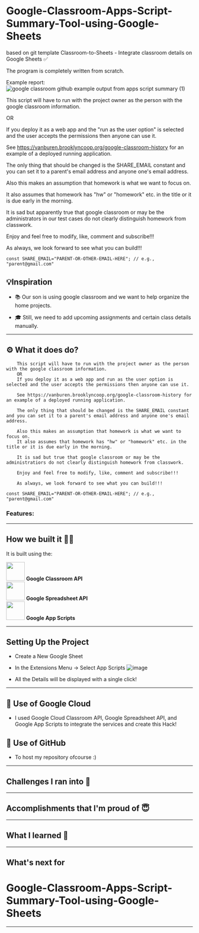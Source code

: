 # Google-Classroom-Apps-Script-Summary-Tool-using-Google-Sheets 

based on git template Classroom-to-Sheets - Integrate classroom details on Google Sheets ✅

The program is completely written from scratch.

Example report:
![google classroom github example output from apps script summary (1)](https://github.com/fedex1/Google-Classroom-Apps-Script-Summary-Tool-using-Google-Sheets/assets/167614/3ef709bf-2d03-495d-8e5f-4c927dd91980)



This script will have to run with the project owner as the person with the google classroom information.

OR

If you deploy it as a web app and the "run as the user option" is selected and the user accepts the permissions then anyone can use it.

See https://vanburen.brooklyncoop.org/google-classroom-history for an example of a deployed running application.

The only thing that should be changed is the SHARE_EMAIL constant and you can set it to a parent's email address and anyone one's email address.

Also this makes an assumption that homework is what we want to focus on.

It also assumes that homework has "hw" or "homework" etc. in the title or it is due early in the morning.

It is sad but apparently true that google classroom or may be the administrators in our test cases do not clearly distinguish homework from classwork.

Enjoy and feel free to modify, like, comment and subscribe!!!

As always, we look forward to see what you can build!!!

```
const SHARE_EMAIL="PARENT-OR-OTHER-EMAIL-HERE"; // e.g., "parent@gmail.com"
```

## 💡Inspiration
* 📚 Our son is using google classroom and we want to help organize the home projects.

* 🎓 Still, we need to add upcoming assignments and certain class details manually.

***

## ⚙️ What it does do?
```
    This script will have to run with the project owner as the person with the google classroom information.
    OR
    If you deploy it as a web app and run as the user option is selected and the user accepts the permissions then anyone can use it.

    See https://vanburen.brooklyncoop.org/google-classroom-history for an example of a deployed running application.

    The only thing that should be changed is the SHARE_EMAIL constant and you can set it to a parent's email address and anyone one's email address.

    Also this makes an assumption that homework is what we want to focus on.
    It also assumes that homework has "hw" or "homework" etc. in the title or it is due early in the morning.

    It is sad but true that google classroom or may be the administratiors do not clearly distinguish homework from classwork.

    Enjoy and feel free to modify, like, comment and subscribe!!!

    As always, we look forward to see what you can build!!!

const SHARE_EMAIL="PARENT-OR-OTHER-EMAIL-HERE"; // e.g., "parent@gmail.com"
```

### Features: 



***
## How we built it 👩‍💻

It is built using the:

<img src="https://user-images.githubusercontent.com/56017960/155880704-54f1457c-1ba0-4a4f-bda9-36a5f4fe495f.svg" width="50px"> **Google Classroom API**  <br>
<img src="https://user-images.githubusercontent.com/56017960/155880720-5cd1f447-7f65-4bf5-b4ed-7fc0e6b347bb.png" width="50px"> **Google Spreadsheet API** <br>
<img src="https://user-images.githubusercontent.com/56017960/155880750-ee776ace-26b4-49cc-9bc6-8ecdf4065b79.png" width="50px"> **Google App Scripts** <br>


***

## Setting Up the Project

* Create a New Google Sheet
* In the Extensions Menu -> Select App Scripts
 ![image](https://user-images.githubusercontent.com/56017960/155875292-14b2f340-4efb-4c1d-a30e-721b4cfe41d2.png)

* All the Details will be displayed with a single click!

***

## 🚀 Use of Google Cloud
* I used Google Cloud Classroom API, Google Spreadsheet API, and Google App Scripts to integrate the services and create this Hack!

## 🚀 Use of GitHub
* To host my repository ofcourse :)

***

## Challenges I ran into 🙁


***

## Accomplishments that I'm proud of 😇


***

## What I learned 🤔


***

## What's next for 
# Google-Classroom-Apps-Script-Summary-Tool-using-Google-Sheets 



***
